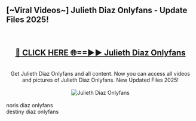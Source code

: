 <h2>[~Viral Videos~] Julieth Diaz Onlyfans - Update Files 2025!</h2>
<br>
<div align="center">
<h2><a href="https://betterlinks.top/A2PfLJ" rel="nofollow">🔴 CLICK HERE 🌐==►► Julieth Diaz Onlyfans</a></h2>
<br>
Get Julieth Diaz Onlyfans and all content. Now you can access all videos and pictures of Julieth Diaz Onlyfans. New Updated Files 2025!
<br>
<br>
<a href="https://betterlinks.top/A2PfLJ" rel="nofollow" data-target="animated-image.originalLink"><img src="https://i.ibb.co.com/WyWwxjT/player-gif2.gif" alt="Julieth Diaz Onlyfans" style="max-width: 100%; display: inline-block;" data-target="animated-image.originalImage"></a>
</div>
<br>
noris diaz onlyfans<br>
destiny diaz onlyfans